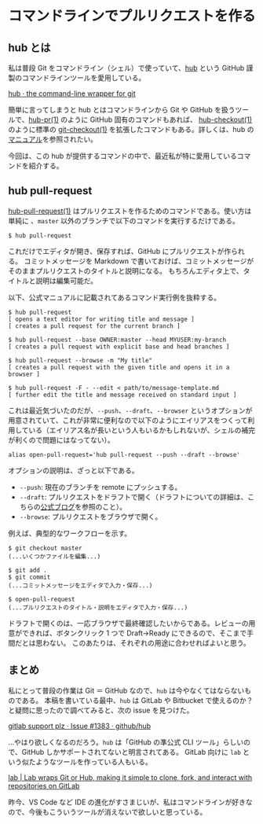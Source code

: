 # コマンドラインでプルリクエストを作る

## hub とは

私は普段 Git をコマンドライン（シェル）で使っていて、[hub](https://hub.github.com) という GitHub 謹製のコマンドラインツールを愛用している。

[hub · the command-line wrapper for git](https://hub.github.com/)

簡単に言ってしまうと hub とはコマンドラインから Git や GitHub を扱うツールで、[hub-pr(1)](https://hub.github.com/hub-pr.1.html) のように GitHub 固有のコマンドもあれば、 [hub-checkout(1)](https://hub.github.com/hub-checkout.1.html) のように標準の [git-checkout(1)](https://git-scm.com/docs/git-checkout) を拡張したコマンドもある。詳しくは、hub の[マニュアル](https://hub.github.com/hub.1.html)を参照されたい。

今回は、この hub が提供するコマンドの中で、最近私が特に愛用しているコマンドを紹介する。

## hub pull-request

[hub-pull-request(1)](https://hub.github.com/hub-pull-request.1.html) はプルリクエストを作るためのコマンドである。使い方は単純に 、`master` 以外のブランチで以下のコマンドを実行するだけである。

```shell
$ hub pull-request
```

これだけでエディタが開き、保存すれば、GitHub にプルリクエストが作られる。
コミットメッセージを Markdown で書いておけば、コミットメッセージがそのままプルリクエストのタイトルと説明になる。
もちろんエディタ上で、タイトルと説明は編集可能だ。

以下、公式マニュアルに記載されてあるコマンド実行例を抜粋する。

```shell
$ hub pull-request
[ opens a text editor for writing title and message ]
[ creates a pull request for the current branch ]

$ hub pull-request --base OWNER:master --head MYUSER:my-branch
[ creates a pull request with explicit base and head branches ]

$ hub pull-request --browse -m "My title"
[ creates a pull request with the given title and opens it in a browser ]

$ hub pull-request -F - --edit < path/to/message-template.md
[ further edit the title and message received on standard input ]
```

これは最近気づいたのだが、`--push`、`--draft`、`--browser` というオプションが用意されていて、これが非常に便利なので以下のようにエイリアスをつくって利用している（エイリアス名が長いという人もいるかもしれないが、シェルの補完が利くので問題にはなってない）。

```shell
alias open-pull-request='hub pull-request --push --draft --browse'
```

オプションの説明は、ざっと以下である。

- `--push`: 現在のブランチを remote にプッシュする。
- `--draft`: プルリクエストをドラフトで開く（ドラフトについての詳細は、こちらの[公式ブログ](https://github.blog/2019-02-14-introducing-draft-pull-requests)を参照のこと）。
- `--browse`: プルリクエストをブラウザで開く。

例えば、典型的なワークフローを示す。

```shell
$ git checkout master
(...いくつかファイルを編集...)

$ git add .
$ git commit
(...コミットメッセージをエディタで入力・保存...)

$ open-pull-request
(...プルリクエストのタイトル・説明をエディタで入力・保存...)
```

ドラフトで開くのは、一応ブラウザで最終確認したいからである。レビューの用意ができれば、ボタンクリック 1 つで Draft→Ready にできるので、そこまで手間だとは思わない。
このあたりは、それぞれの用途に合わせればよいと思う。

## まとめ

私にとって普段の作業は Git ＝ GitHub なので、`hub` は今やなくてはならないものである。
本稿を書いている最中、`hub` は GitLab や Bitbucket で使えるのか？と疑問に思ったので調べてみると、次の issue を見つけた。

[gitlab support plz · Issue #1383 · github/hub](https://github.com/github/hub/issues/1383)

…やはり欲しくなるのだろう。`hub` は「GitHub の準公式 CLI ツール」らしいので、GitHub しかサポートされてないと明言されてある。
GitLab 向けに `lab` という似たようなツールを作っている人もいる。

[lab | Lab wraps Git or Hub, making it simple to clone, fork, and interact with repositories on GitLab](https://zaquestion.github.io/lab/)

昨今、VS Code など IDE の進化がすさまじいが、私はコマンドラインが好きなので、今後もこういうツールが消えないで欲しいと思っている。
